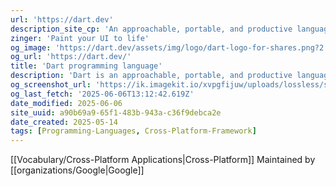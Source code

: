 ```yaml
---
url: 'https://dart.dev'
description_site_cp: 'An approachable, portable, and productive language for high-quality apps on any platform'
zinger: 'Paint your UI to life'
og_image: 'https://dart.dev/assets/img/logo/dart-logo-for-shares.png?2'
og_url: 'https://dart.dev/'
title: 'Dart programming language'
description: 'Dart is an approachable, portable, and productive language for high-quality apps on any platform.'
og_screenshot_url: 'https://ik.imagekit.io/xvpgfijuw/uploads/lossless/screenshots/20250605_DartLang_og_screenshot.jpeg'
og_last_fetch: '2025-06-06T13:12:42.619Z'
date_modified: 2025-06-06
site_uuid: a90b69a9-65f1-483b-943a-c36f9debca2e
date_created: 2025-05-14
tags: [Programming-Languages, Cross-Platform-Framework]
---
```


[[Vocabulary/Cross-Platform Applications|Cross-Platform]]
Maintained by [[organizations/Google|Google]]